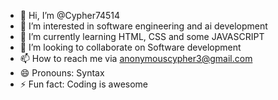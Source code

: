 - 👋 Hi, I’m @Cypher74514
- 👀 I’m interested in software engineering and ai development
- 🌱 I’m currently learning HTML, CSS and some JAVASCRIPT
- 💞️ I’m looking to collaborate on Software development
- 📫 How to reach me via anonymouscypher3@gmail.com
- 😄 Pronouns: Syntax
- ⚡ Fun fact: Coding is awesome

<!---
Cypher74514/Cypher74514 is a ✨ special ✨ repository because its `README.md` (this file) appears on your GitHub profile.
You can click the Preview link to take a look at your changes.
--->
